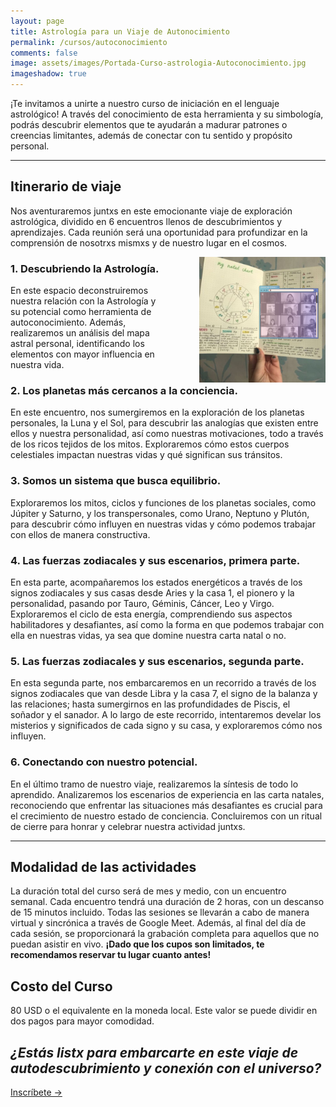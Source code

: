 ```yaml
---
layout: page
title: Astrología para un Viaje de Autonocimiento 
permalink: /cursos/autoconocimiento
comments: false
image: assets/images/Portada-Curso-astrologia-Autoconocimiento.jpg
imageshadow: true
---
```


¡Te invitamos a unirte a nuestro curso de iniciación en el lenguaje astrológico! A través del conocimiento de esta herramienta y su simbología, podrás descubrir elementos que te ayudarán a madurar patrones o creencias limitantes, además de conectar con tu sentido y propósito personal.

----

## Itinerario de viaje

Nos aventuraremos juntxs en este emocionante viaje de exploración astrológica, dividido en 6 encuentros llenos de descubrimientos y aprendizajes. Cada reunión será una oportunidad para profundizar en la comprensión de nosotrxs mismxs y de nuestro lugar en el cosmos.

<img src='/assets/images/curso-autoconocimiento-notas-astro.jpg' style='float:right; width: 40%; padding: 0 0 0 4em;' />


### 1. Descubriendo la Astrología. 
En este espacio deconstruiremos nuestra relación con la Astrología y su potencial como herramienta de autoconocimiento. Además, realizaremos un análisis del mapa astral personal, identificando los elementos con mayor influencia en nuestra vida.
  

### 2. Los planetas más cercanos a la conciencia. 
En este encuentro, nos sumergiremos en la exploración de los planetas personales, la Luna y el Sol, para descubrir las analogías que existen entre ellos y nuestra personalidad, así como nuestras motivaciones, todo a través de los ricos tejidos de los mitos. Exploraremos cómo estos cuerpos celestiales impactan nuestras vidas y qué significan sus tránsitos. 


### 3. Somos un sistema que busca equilibrio. 
Exploraremos los mitos, ciclos y funciones de los planetas sociales, como Júpiter y Saturno, y los transpersonales, como Urano, Neptuno y Plutón, para descubrir cómo influyen en nuestras vidas y cómo podemos trabajar con ellos de manera constructiva.


### 4. Las fuerzas zodiacales y sus escenarios, primera parte.
En esta parte, acompañaremos los estados energéticos a través de los signos zodiacales y sus casas desde Aries y la casa 1, el pionero y la personalidad, pasando por Tauro, Géminis, Cáncer, Leo y Virgo. Exploraremos el ciclo de esta energía, comprendiendo sus aspectos habilitadores y desafiantes, así como la forma en que podemos trabajar con ella en nuestras vidas, ya sea que domine nuestra carta natal o no.


### 5. Las fuerzas zodiacales y sus escenarios, segunda parte.
En esta segunda parte, nos embarcaremos en un recorrido a través de los signos zodiacales que van desde Libra y la casa 7,  el signo de la balanza y las relaciones; hasta sumergirnos en las profundidades de Piscis, el soñador y el sanador. A lo largo de este recorrido, intentaremos develar los misterios y significados de cada signo y su casa, y exploraremos cómo nos influyen.

### 6. Conectando con nuestro potencial.
En el último tramo de nuestro viaje, realizaremos la síntesis de todo lo aprendido. Analizaremos los escenarios de experiencia en las carta natales, reconociendo que enfrentar las situaciones más desafiantes es crucial para el crecimiento de nuestro estado de conciencia. Concluiremos con un ritual de cierre para honrar y celebrar nuestra actividad juntxs. 

<hr>

## Modalidad de las actividades

La duración total del curso será de mes y medio, con un encuentro semanal. Cada encuentro tendrá una duración de 2 horas, con un descanso de 15 minutos incluido. Todas las sesiones se llevarán a cabo de manera virtual y sincrónica a través de Google Meet. Además, al final del día de cada sesión, se proporcionará la grabación completa para aquellos que no puedan asistir en vivo. **¡Dado que los cupos son limitados, te recomendamos reservar tu lugar cuanto antes!**

## Costo del Curso

80 USD o el equivalente en la moneda local. Este valor se puede dividir en dos pagos para mayor comodidad.

## *¿Estás listx para embarcarte en este viaje de autodescubrimiento y conexión con el universo?*

<a target="_blank" href="https://docs.google.com/forms/d/e/1FAIpQLScfVBE6ok4vvBbeqD4ijSR-AzpWb6DLCOiZyniIWWBf6MVTbg/viewform?usp=sf_link" class="btn btn-astro">Inscríbete &rarr;</a>


